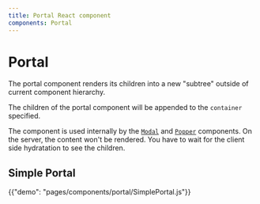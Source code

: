```yaml
---
title: Portal React component
components: Portal
---
```


# Portal

<p class="description">The portal component renders its children into a new "subtree" outside of current component hierarchy.</p>

The children of the portal component will be appended to the `container` specified.

The component is used internally by the [`Modal`](/components/modal/) and [`Popper`](/components/popper/) components. On the server, the content won't be rendered. You have to wait for the client side hydratation to see the children.

## Simple Portal

{{"demo": "pages/components/portal/SimplePortal.js"}}